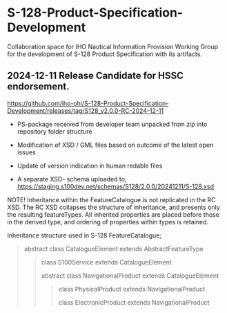 # S-128-Product-Specification-Development
Collaboration space for IHO Nautical Information Provision Working Group for the development of S-128 Product Specification with its artifacts.  

## 2024-12-11 Release Candidate for HSSC endorsement.
https://github.com/iho-ohi/S-128-Product-Specification-Development/releases/tag/S128_v2.0.0-RC-2024-12-11
- PS-package received from developer team unpacked from zip into repository folder structure
- Modification of XSD / GML files based on outcome of the latest open issues
- Update of version indication in human redable files
  
-  A separate XSD- schema uploaded to;
https://staging.s100dev.net/schemas/S128/2.0.0/20241211/S-128.xsd

NOTE!
Inheritance within the FeatureCatalogue is not replicated in the RC XSD. The RC XSD collapses the structure of inheritance, and presents only the resulting featureTypes.
All inherited properties are placed before those in the derived type, and ordering of properties within types is retained.

Inheritance structure used in S-128 FeatureCatalogue;

> abstract class CatalogueElement extends AbstractFeatureType
> 
>> class S100Service extends CatalogueElement
>> 
>>	abstract class NavigationalProduct extends CatalogueElement
>> 
>>> class PhysicalProduct extends NavigationalProduct
>>> 
>>> class ElectronicProduct extends NavigationalProduct
